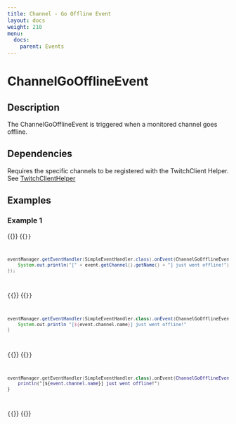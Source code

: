 ```yaml
---
title: Channel - Go Offline Event
layout: docs
weight: 210
menu: 
  docs:
    parent: Events
---
```


# ChannelGoOfflineEvent

## Description

The ChannelGoOfflineEvent is triggered when a monitored channel goes offline.

## Dependencies

Requires the specific channels to be registered with the TwitchClient Helper. See [TwitchClientHelper](../twitch4j/client-helper)

## Examples

### Example 1

{{<codeblocks>}}
{{<code Java>}}
```java
eventManager.getEventHandler(SimpleEventHandler.class).onEvent(ChannelGoOfflineEvent.class, event -> {
	System.out.println("[" + event.getChannel().getName() + "] just went offline!");
});
```
{{</code>}}
{{<code Groovy>}}
```groovy
eventManager.getEventHandler(SimpleEventHandler.class).onEvent(ChannelGoOfflineEvent, { event ->
	System.out.println "[${event.channel.name}] just went offline!"
}
```
{{</code>}}
{{<code Kotlin>}}
```kotlin
eventManager.getEventHandler(SimpleEventHandler.class).onEvent(ChannelGoOfflineEvent::class.java, { event -> 
	println("[${event.channel.name}] just went offline!")
}
```
{{</code>}}
{{</codeblocks>}}
